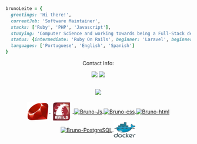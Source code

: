 

```ruby
brunoLeite = { 
  greetings: 'Hi there!',
  currentJob: 'Software Maintainer',
  stacks: ['Ruby', 'PHP', 'Javascript'],
  studying: 'Computer Science and working towards being a Full-Stack developer',
  status: {intermediate: 'Ruby On Rails', beginner: 'Laravel', beginner: 'Docker'},
  languages: ['Portuguese', 'English', 'Spanish']
}

```

<div align="center">
  
  <p>Contact Info:</p>
  
  <a href="https://www.linkedin.com/in/bruno-mariano-leite/" target="_blank"><img src="https://img.shields.io/badge/-LinkedIn-%230077B5?style=for-the-badge&logo=linkedin&logoColor=white" target="_blank"></a>
  <a href="mailto:bmarianoleite4@gmail.com" target="_blank"><img src="https://img.shields.io/badge/Gmail-D14836?style=for-the-badge&logo=gmail&logoColor=white" target="_blank"></a>

 </div>
<!---
nullbr/nullbr is a ✨ special ✨ repository because its `README.md` (this file) appears on your GitHub profile.
You can click the Preview link to take a look at your changes.
--->

##
<div align="center">
  <a href="https://github.com/nullbr">
  <img height="180em" src="https://github-readme-stats.vercel.app/api/top-langs/?username=nullbr&layout=compact&theme=github_dark&langs_count=6"/>
</div>
 <div align="center" style="display: inline_block"><br>
  <img align="center" alt="Bruno-Ruby" height="50" width="60" src="https://raw.githubusercontent.com/devicons/devicon/master/icons/ruby/ruby-original.svg">
  <img align="center" alt="Bruno-RoR" height="50" width="60" src="https://raw.githubusercontent.com/devicons/devicon/master/icons/rails/rails-original-wordmark.svg">
  <img align="center" alt="Bruno-Js" height="50" width="60" src="https://cdn.jsdelivr.net/gh/devicons/devicon/icons/javascript/javascript-original.svg">
  <img align="center" alt="Bruno-css" height="50" width="60" src="https://cdn.jsdelivr.net/gh/devicons/devicon/icons/css3/css3-original.svg">
  <img align="center" alt="Bruno-html" height="50" width="60" src="https://cdn.jsdelivr.net/gh/devicons/devicon/icons/html5/html5-original.svg">
  <img align="center" alt="Bruno-PostgreSQL" height="50" width="60" src="https://cdn.jsdelivr.net/gh/devicons/devicon/icons/postgresql/postgresql-original.svg">
   <img align="center" alt="Bruno-Docker" height="50" width="60" src="https://raw.githubusercontent.com/devicons/devicon/master/icons/docker/docker-original-wordmark.svg">
</div>
